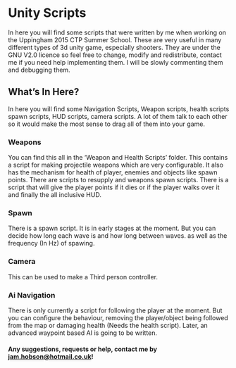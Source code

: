 # Unity Scripts
In here you will find some scripts that were written by me when working on the Uppingham 2015 CTP Summer School. These are very useful in many different types of 3d unity game, especially shooters. They are under the GNU V2.0 licence so feel free to change, modify and redistribute, contact me if you need help implementing them. I will be slowly commenting them and debugging them.

## What’s In Here?
In here you will find some Navigation Scripts, Weapon scripts, health scripts spawn scripts, HUD scripts, camera scripts. A lot of them talk to each other so it would make the most sense to drag all of them into your game.

### Weapons
You can find this all in the ‘Weapon and Health Scripts’ folder. This contains a script for making projectile weapons which are very configurable. It also has the mechanism for health of player, enemies and objects like spawn points. There are scripts to resupply and weapons spawn scripts. There is a script that will give the player points if it dies or if the player walks over it and finally the all inclusive HUD.

### Spawn
There is a spawn script. It is in early stages at the moment. But you can decide how long each wave is and how long between waves. as well as the frequency (In Hz) of spawing.

### Camera
This can be used to make a Third person controller.

### Ai Navigation
There is only currently a script for following the player at the moment. But you can configure the behaviour, removing the player/object being followed from the map or damaging health (Needs the health script). Later, an advanced waypoint based AI is going to be written.

#### Any suggestions, requests or help, contact me by jam.hobson@hotmail.co.uk!
